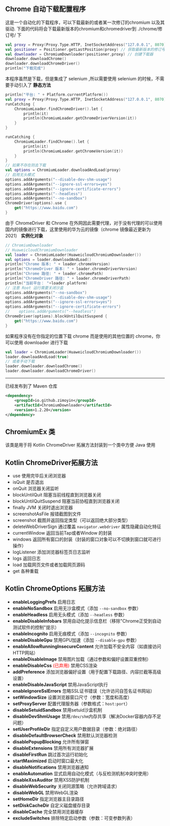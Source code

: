 ## Chrome 自动下载配置程序

这是一个自动化的下载程序，可以下载最新的或者某一次修订的chromium 以及其驱动.
下面的代码将会下载最新版本的chromium和chromedriver到 ./chrome/修订号/ 下
```kotlin
val proxy = Proxy(Proxy.Type.HTTP, InetSocketAddress("127.0.0.1", 8070))
val positioner = Positioner.getLastPosition(proxy) // 获取最新版本的修订号
val downloader = ChromiumDownloader(positioner,proxy) // 创建下载器
downloader.downloadChrome()
downloader.downloadChromeDriver()
println("下载完成")
```
本程序虽然是下载，但是集成了 selenium ,所以需要使用 selenium 的时候，不需要手动引入了
**静态方法**
```kotlin
println("平台: " + Platform.currentPlatform())
val proxy = Proxy(Proxy.Type.HTTP, InetSocketAddress("127.0.0.1", 8070))
runCatching {
    ChromiumLoader.findChromeDriver().let {
        println(it)
        println(ChromiumLoader.getChromeDriverVersion(it))
    }
}

runCatching {
    ChromiumLoader.findChrome().let {
        println(it)
        println(ChromiumLoader.getChromeVersion(it))
    }
}
// 如果不存在则去下载
val options = ChromiumLoader.downloadAndLoad(proxy)
// 启用无头模式
options.addArguments("--disable-dev-shm-usage")
options.addArguments("--ignore-ssl-errors=yes")
options.addArguments("--ignore-certificate-errors")
options.addArguments("--headless")
options.addArguments("--no-sandbox")
ChromeDriver(options).use {
    get("https://www.baidu.com")
}
```
由于 ChromeDriver 和 Chrome 在外网因此需要代理，对于没有代理的可以使用国内的镜像进行下载，这里使用的华为云的镜像（chrome 镜像最近更新为 2021）
**实例化对象**
```kotlin
// ChromiumDownloader
// HuaweicloudChromiumDownloader
val loader = ChromiumLoader(HuaweicloudChromiumDownloader())
val options = loader.downloadAndLoad()
println("Chrome 版本: " + loader.chromeVersion)
println("ChromeDriver 版本: " + loader.chromeDriverVersion)
println("Chrome 路径: " + loader.chromePath)
println("ChromeDriver 路径: " + loader.chromeDriverPath)
println("当前平台： "+loader.platform)
// 注意 Root 运行需要关闭沙盒
options.addArguments("--no-sandbox")
options.addArguments("--disable-dev-shm-usage")
options.addArguments("--ignore-ssl-errors=yes")
options.addArguments("--ignore-certificate-errors")
//    options.addArguments("--headless")
ChromeDriver(options).blockUntilQuitSuspend {
    get("https://www.baidu.com")
}
```

如果程序没有在你指定的位置下载 chrome 而是使用的其他位置的 chrome，你可以使用 downloader 进行下载
```kotlin
val loader = ChromiumLoader(HuaweicloudChromiumDownloader())
loader.downloadAndLoad(true)
// 或者手动下载
loader.downloader.downloadChrome()
loader.downloader.downloadChromeDriver()
```
---- 
已经发布到了 Maven 仓库
```xml
<dependency>
    <groupId>io.github.zimoyin</groupId>
    <artifactId>ChromiumDownloader</artifactId>
    <version>1.2.20</version>
</dependency>
```

## ChromiumEx 类
该类是用于将 Kotlin ChromeDriver 拓展方法封装到一个类中方便 Java 使用

## Kotlin ChromeDriver拓展方法
* use 使用完毕后关闭浏览器
* isQuit 是否退出
* onQuit 浏览器关闭监听
* blockUntilQuit 阻塞当前线程直到浏览器关闭
* blockUntilQuitSuspend 阻塞当前协程直到浏览器关闭
* finally JVM 关闭时退出浏览器
* screenshotAsFile 报错截图到文件
* screenshot 截图并返回指定类型（可以返回绝大部分类型）
* deleteWebDriverSign 通过覆盖 `navigator.webdriver` 属性隐藏自动化特征
* currentWindow 返回当前Tap或者Window 的封装
* windows 返回所有窗口的封装（封装的窗口对象可以不切换到窗口就可进行操作）
* logListener 添加浏览器标签页日志监听
* logs 返回日志
* load 加载网页文件或者加载网页源码
* get 各种重载

## Kotlin ChromeOptions 拓展方法
* **enableLoggingPrefs** 启用日志
* **enableNoSandbox** 启用无沙盒模式（添加 `--no-sandbox` 参数）
* **enableHeadless** 启用无头模式（添加 `--headless` 参数）
* **enableDisableInfobars** 禁用自动化提示信息栏（移除"Chrome正受到自动测试软件的控制"提示）
* **enableIncognito** 启用无痕模式（添加 `--incognito` 参数）
* **enableDisableGpu** 禁用GPU加速（添加 `--disable-gpu` 参数）
* **enableAllowRunningInsecureContent** 允许加载不安全内容（如直接访问HTTP网站）
* **enableDisableImage** 禁用图片加载（通过参数和偏好设置双重控制）
* **enableDisableCss** <span style="color:red">(已弃用)</span> 禁用CSS渲染
* **addPreference** 添加浏览器偏好设置（用于配置下载路径、内容拦截等高级设置）
* **enableDisableJavaScript** 禁用JavaScript执行
* **enableIgnoreSslErrors** 忽略SSL证书错误（允许访问自签名证书网站）
* **setWindowSize** 设置浏览器窗口尺寸（参数：宽度和高度）
* **setProxyServer** 配置代理服务器（参数格式：`host:port`）
* **disableSetuidSandbox** 禁用setuid沙盒机制
* **disableDevShmUsage** 禁用`/dev/shm`内存共享（解决Docker容器内存不足问题）
* **setUserProfileDir** 指定自定义用户数据目录（参数：绝对路径）
* **disableDefaultBrowserCheck** 禁用默认浏览器检测
* **disablePopupBlocking** 允许所有弹窗
* **disableExtensions** 禁用所有浏览器扩展
* **disableFirstRun** 跳过首次运行初始化
* **startMaximized** 启动时窗口最大化
* **disableNotifications** 禁用浏览器通知
* **enableAutomation** 显式启用自动化模式（与反检测机制冲突时使用）
* **disableXssAuditor** 禁用XSS防护机制
* **disableWebSecurity** 关闭同源策略（允许跨域请求）
* **disableWebGL** 禁用WebGL渲染
* **setHomeDir** 指定浏览器主目录路径
* **setDiskCacheDir** 自定义磁盘缓存目录
* **disableCache** 完全禁用浏览器缓存
* **excludeSwitches** 排除特定启动参数（参数：可变参数列表）